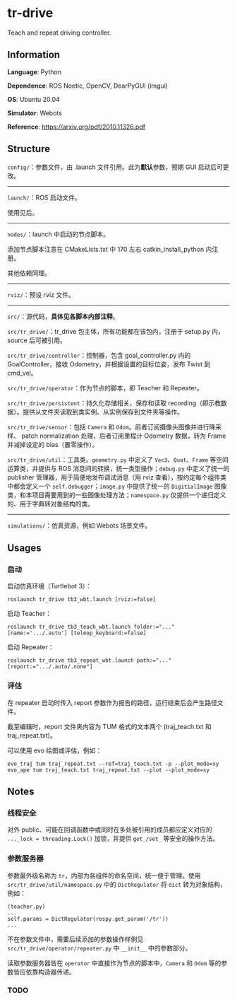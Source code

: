 # tr-drive
Teach and repeat driving controller.

## Information

**Language**: Python

**Dependence**: ROS Noetic, OpenCV, DearPyGUI (imgui)

**OS**: Ubuntu 20.04

**Simulator**: Webots

**Reference**: https://arxiv.org/pdf/2010.11326.pdf

## Structure

`config/`：参数文件，由 .launch 文件引用。此为**默认**参数，预期 GUI 启动后可更改。

---

`launch/`：ROS 启动文件。

使用见后。

---

`nodes/`：launch 中启动的节点脚本。

添加节点脚本注意在 CMakeLists.txt 中 170 左右 catkin_install_python 内注册。

其他依赖同理。

---

`rviz/`：预设 rviz 文件。

---

`src/`：源代码，**具体见各脚本内部注释**。

`src/tr_drive/`：tr_drive 包主体，所有功能都在该包内，注册于 setup.py 内，source 后可被引用。

`src/tr_drive/controller`：控制器，包含 goal_controller.py 内的 GoalController，接收 Odometry，并根据设置的目标位姿，发布 Twist 到 cmd_vel。

`src/tr_drive/operator`：作为节点的脚本，即 Teacher 和 Repeater。

`src/tr_drive/persistent`：持久化存储相关，保存和读取 recording（即示教数据）。提供从文件夹读取到类实例、从实例保存到文件夹等操作。

`src/tr_drive/sensor`：包括 `Camera` 和 `Odom`。前者订阅摄像头图像并进行降采样、
patch normalization 处理，后者订阅里程计 Odometry 数据，转为 Frame 并减掉设定的 bias（置零操作）。

`src/tr_drive/util`：工具类。`geometry.py` 中定义了 `Vec3`、`Quat`、`Frame` 等空间运算类，并提供与 ROS 消息间的转换，统一类型操作；`debug.py` 中定义了统一的 publisher 管理器，用于简便地发布调试消息（用 rviz 查看），按约定每个组件类中都会定义一个 `self.debugger`；`image.py` 中提供了统一的 `DigitialImage` 图像类，和本项目需要用到的一些图像处理方法；`namespace.py` 仅提供一个递归定义的、用于字典转对象结构的类。

---

`simulations/`：仿真资源，例如 Webots 场景文件。

## Usages

### 启动

启动仿真环境（Turtlebot 3）：

```
roslaunch tr_drive tb3_wbt.launch [rviz:=false]
```

启动 Teacher：

```
roslaunch tr_drive tb3_teach_wbt.launch folder:="..." [name:='.../.auto'] [teleop_keyboard:=false]
```

启动 Repeater：

```
roslaunch tr_drive tb3_repeat_wbt.launch path:="..." [report:=".../.auto/.none"]
```

### 评估

在 repeater 启动时传入 report 参数作为报告的路径，运行结束后会产生路径文件。

截至编辑时，report 文件夹内容为 TUM 格式的文本两个 (traj_teach.txt 和 traj_repeat.txt)。

可以使用 evo 绘图或评估，例如：

```
evo_traj tum traj_repeat.txt --ref=traj_teach.txt -p --plot_mode=xy
evo_ape tum traj_teach.txt traj_repeat.txt --plot --plot_mode=xy
```

## Notes

### 线程安全

对外 public、可能在回调函数中或同时在多处被引用的成员都应定义对应的 `..._lock = threading.Lock()` 加锁，并提供 `get_/set_` 等安全的操作方法。

### 参数服务器

参数最外级名称为 `tr`，内部为各组件的命名空间，统一便于管理。使用 `src/tr_drive/util/namespace.py` 中的 `DictRegulator` 将 `dict` 转为对象结构，例如：

```
(teacher.py)
...
self.params = DictRegulator(rospy.get_param('/tr'))
...
```

不在参数文件中，需要后续添加的参数操作样例见 `src/tr_drive/operator/repeater.py` 中 `__init__` 中的参数部分。

读取参数服务器皆在 `operator` 中直接作为节点的脚本中，`Camera` 和 `Odom` 等的参数皆应依靠构造器传递。

### TODO
